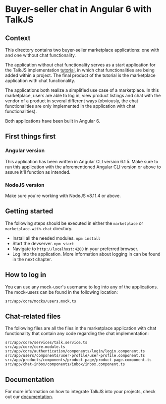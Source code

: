 # Buyer-seller chat in Angular 6 with TalkJS

## Context
This directory contains two buyer-seller marketplace applications: one with and one without chat functionality.

The application without chat functionality serves as a start application for the TalkJS implementation [tutorial](https://talkjs.com/tutorials/article/integrate-buyer-seller-chat-into-a-marketplace-with-angular-6/), in which chat functionalities are being added within a project. The final product of the tutorial is the marketplace application with chat functionality. 

The applications both realize a simplified use case of a marketplace. In this marketplace, users are able to log in, view product listings and chat with the vendor of a product in several different ways (obviously, the chat functionalities are only implemented in the application with chat functionalities).

Both applications have been built in Angular 6.

## First things first

### Angular version
This application has been written in Angular CLI version 6.1.5.
Make sure to run this application with the aforementioned Angular CLI version or above to assure it'll function as intended.

### NodeJS version
Make sure you're working with NodeJS v8.11.4 or above.

## Getting started
The following steps should be executed in either the ```marketplace``` or ```marketplace-with-chat``` directory.

- Install all the needed modules. ```npm install```
- Start the devserver. ```npm start```
- Navigate to ```http://localhost:4200``` in your preferred browser.
- Log into the application. More information about logging in can be found in the next chapter.

## How to log in
You can use any mock-user's username to log into any of the applications. The mock-users can be found in the following location:
```
src/app/core/mocks/users.mock.ts
```

## Chat-related files
The following files are all the files in the marketplace application with chat functionality that contain any code regarding the chat implementation:
```
src/app/core/services/talk.service.ts
src/app/core/core.module.ts
src/app/core/authentication/components/login/login.component.ts
src/app/users/components/user-profile/user-profile.component.ts
src/app/products/components/product-page/product-page.component.ts
src/app/chat-inbox/components/inbox/inbox.component.ts
```

## Documentation
For more information on how to integrate TalkJS into your projects, check out our [documentation](https://talkjs.com/docs/?ref=gh-example-readme).
